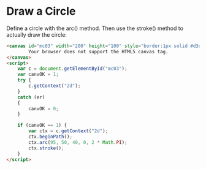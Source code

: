 # Draw a Circle
Define a circle with the arc() method. Then use the stroke() method to actually draw the circle:

``` html
<canvas id="mc03" width="200" height="100" style="border:1px solid #d3d3d3;background:#ffffff;">
        Your browser does not support the HTML5 canvas tag.
</canvas>
<script>
    var c = document.getElementById("mc03");
    var canvOK = 1;
    try {
        c.getContext("2d");
    } 
    catch (er) 
    {
        canvOK = 0;
    }

    if (canvOK == 1) {
        var ctx = c.getContext("2d");
        ctx.beginPath();
        ctx.arc(95, 50, 40, 0, 2 * Math.PI);
        ctx.stroke();
    }
</script>

```
